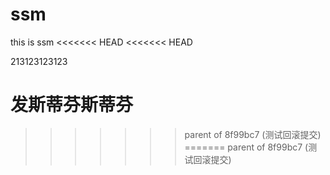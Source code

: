 # ssm
this  is ssm
<<<<<<< HEAD
<<<<<<< HEAD


213123123123


发斯蒂芬斯蒂芬
=======
>>>>>>> parent of 8f99bc7 (测试回滚提交)
=======
>>>>>>> parent of 8f99bc7 (测试回滚提交)
